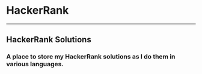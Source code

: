 # HackerRank
___
## HackerRank Solutions
### A place to store my HackerRank solutions as I do them in various languages.
